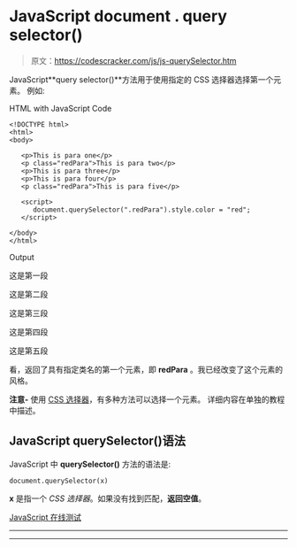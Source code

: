 # JavaScript document . query selector()

> 原文：<https://codescracker.com/js/js-querySelector.htm>

JavaScript**query selector()**方法用于使用指定的 CSS 选择器选择第一个元素。 例如:

HTML with JavaScript Code

```
<!DOCTYPE html>
<html>
<body>

   <p>This is para one</p>
   <p class="redPara">This is para two</p>
   <p>This is para three</p>
   <p>This is para four</p>
   <p class="redPara">This is para five</p>

   <script>
      document.querySelector(".redPara").style.color = "red";
   </script>

</body>
</html>
```

Output

这是第一段

这是第二段

这是第三段

这是第四段

这是第五段

看，返回了具有指定类名的第一个元素，即 **redPara** 。我已经改变了这个元素的 风格。

**注意-** 使用 [CSS 选择器](/css/css-selectors.htm)，有多种方法可以选择一个元素。 详细内容在单独的教程中描述。

## JavaScript querySelector()语法

JavaScript 中 **querySelector()** 方法的语法是:

```
document.querySelector(x)
```

**x** 是指一个 *CSS 选择器*。如果没有找到匹配，**返回空值**。

[JavaScript 在线测试](/exam/showtest.php?subid=6)

* * *

* * *
